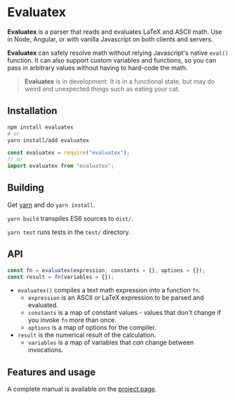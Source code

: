 Evaluatex
=========

**Evaluatex** is a parser that reads and evaluates LaTeX and ASCII math. Use in Node, Angular, or with vanilla Javascript on both clients and servers.

**Evaluatex** can safely resolve math without relying Javascript's native `eval()` function. It can also support custom variables and functions, so you can pass in arbitrary values without having to hard-code the math.

> **Evaluatex** is in development. It is in a functional state, but may do weird and unexpected things such as eating your cat.

Installation
-----
```bash
npm install evaluatex
# or
yarn install/add evaluatex
```

```javascript
const evaluatex = require("evaluatex");
// or
import evaluatex from "evaluatex";
```

Building
--------
Get [yarn](https://yarnpkg.com/en/) and do `yarn install`.

`yarn build` transpiles ES6 sources to `dist/`.

`yarn test` runs tests in the `test/` directory.

API
---
```javascript
const fn = evaluatex(expression, constants = {}, options = {});
const result = fn(variables = {});
```

- `evaluatex()` compiles a text math expression into a function `fn`.
    - `expression` is an ASCII or LaTeX expression to be parsed and evaluated.
    - `constants` is a map of constant values - values that don't change if you invoke `fn` more than once.
    - `options` is a map of options for the compiler.
- `result` is the numerical result of the calculation.
    - `variables` is a map of variables that *can* change between invocations.

Features and usage
------------------
A complete manual is available on the [project page](https://arthanzel.github.io/evaluatex).